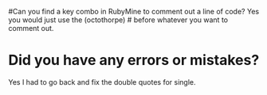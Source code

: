 #Can you find a key combo in RubyMine to comment out a line of code? 
Yes you would just use the (octothorpe) # before whatever you want to comment out.
# Did you have any errors or mistakes?
Yes I had to go back and fix the double quotes for single.

